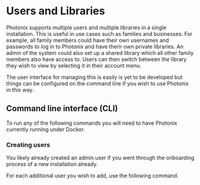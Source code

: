 # Users and Libraries

Photonix supports multiple users and multiple libraries in a single installation. This is useful in use cases such as families and businesses. For example, all family members could have their own usernames and passwords to log in to Photonix and have therir own private libraries. An admin of the system could also set up a shared library which all other family members also have access to. Users can then switch between the library they wish to view by selecting it in their account menu.

The user interface for managing this is easily is yet to be developed but things can be configured on the command line if you wish to use Photonix in this way.


## Command line interface (CLI)

To run any of the following commands you will need to have Photonix currently running under Docker.

### Creating users

You likely already created an admin user if you went through the onboarding process of a new installation already.

For each additional user you wish to add, use the following command.